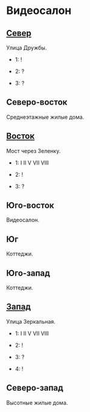 # Видеосалон

## [Север](./530060.md)

Улица Дружбы.

* 1:    !
* 2:    ?

* 3:    ?

## Северо-восток

Среднеэтажные жилые дома.

## [Восток](./540070.md)

Мост через Зеленку.

* 1:    I   II  V   VII VIII
* 2:    !

* 3:    ?

## Юго-восток

Видеосалон.

## Юг

Коттеджи.

## Юго-запад

Коттеджи.

## [Запад](./520070.md)

Улица Зеркальная.

* 1:    I   II  V   VII VIII
* 2:    !

* 3:    ?
* 4:    !

## Северо-запад

Высотные жилые дома.

